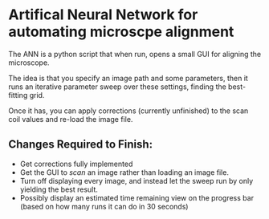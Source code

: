 # Artifical Neural Network for automating microscpe alignment

The ANN is a python script that when run, opens a small GUI for aligning the microscope.

The idea is that you specify an image path and some parameters, then it runs an iterative parameter sweep over these settings, finding the best-fitting grid.

Once it has, you can apply corrections (currently unfinished) to the scan coil values and re-load the image file.

## Changes Required to Finish:
- Get corrections fully implemented
- Get the GUI to *scan* an image rather than loading an image file.
- Turn off displaying every image, and instead let the sweep run by only yielding the best result.
- Possibly display an estimated time remaining view on the progress bar (based on how many runs it can do in 30 seconds)
